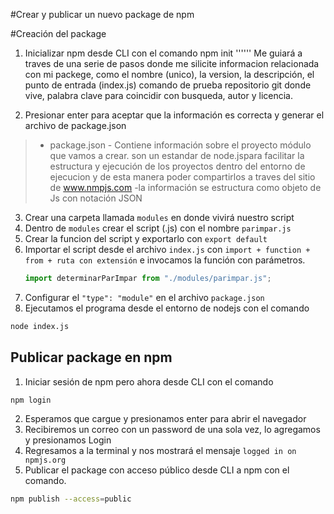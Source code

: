 #Crear y publicar un nuevo package de npm 

#Creación del package 
1. Inicializar npm desde CLI con el comando 
npm init 
''''''
Me guiará a traves de una serie de pasos donde me silicite informacion relacionada con mi packege, como el nombre (unico), la version, la descripción, el punto de entrada (index.js) comando de prueba repositorio git donde vive, palabra clave para coincidir con busqueda, autor y licencia. 

2. Presionar enter para aceptar que la información es correcta y generar el archivo de package.json 
>- package.json 
    - Contiene información sobre el proyecto módulo que vamos a crear. son un estandar de node.jspara facilitar la estructura y ejecución de los proyectos dentro del entorno de ejecucion y de esta manera poder compartirlos a traves del sitio de www.nmpjs.com 
    -la información se estructura como objeto de Js con notación JSON

3. Crear una carpeta llamada `modules` en donde vivirá nuestro script
4. Dentro de `modules` crear el script (.js) con el nombre `parimpar.js`
5. Crear la funcion del script y exportarlo con `export default`
6. Importar el script desde el archivo `index.js` con `import + function + from + ruta con extensión` e invocamos la función con parámetros.
    ```javascript
    import determinarParImpar from "./modules/parimpar.js";
    ```
7. Configurar el `"type": "module"` en el archivo `package.json`
8. Ejecutamos el programa desde el entorno de nodejs con el comando
```sh
node index.js
```
## Publicar package en npm
1. Iniciar sesión de npm pero ahora desde CLI con el comando
```sh
npm login
```
2. Esperamos que cargue y presionamos enter para abrir el navegador
3. Recibiremos un correo con un password de una sola vez, lo agregamos y presionamos Login
4. Regresamos a la terminal y nos mostrará el mensaje `logged in on npmjs.org`
5. Publicar el package con acceso público desde CLI a npm con el comando. 
```sh
npm publish --access=public
```
